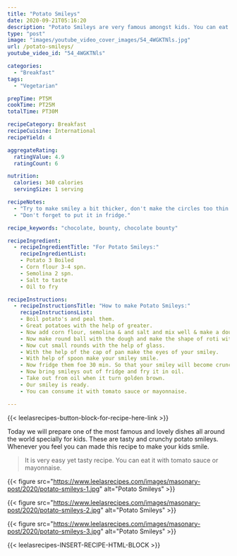 ```yaml
---
title: "Potato Smileys"
date: 2020-09-21T05:16:20
description: "Potato Smileys are very famous amongst kids. You can eat it with tomato sauce or mayonnaise."
type: "post"
image: "images/youtube_video_cover_images/54_4WGKTNls.jpg"
url: /potato-smileys/
youtube_video_id: "54_4WGKTNls"

categories: 
  - "Breakfast"
tags:
  - "Vegetarian"

prepTime: PT5M
cookTime: PT25M
totalTime: PT30M

recipeCategory: Breakfast
recipeCuisine: International
recipeYield: 4

aggregateRating:
  ratingValue: 4.9
  ratingCount: 6

nutrition:
  calories: 340 calories
  servingSize: 1 serving

recipeNotes: 
  - "Try to make smiley a bit thicker, don't make the circles too thin."
  - "Don't forget to put it in fridge."

recipe_keywords: "chocolate, bounty, chocolate bounty"

recipeIngredient:
  - recipeIngredientTitle: "For Potato Smileys:"
    recipeIngredientList: 
    - Potato 3 Boiled
    - Corn flour 3-4 spn.
    - Semolina 2 spn.
    - Salt to taste
    - Oil to fry

recipeInstructions:
  - recipeInstructionsTitle: "How to make Potato Smileys:"
    recipeInstructionsList:
    - Boil potato's and peal them.
    - Great potatoes with the help of greater.
    - Now add corn flour, semolina & and salt and mix well & make a dough.
    - Now make round ball with the dough and make the shape of roti with help of roller.
    - Now cut small rounds with the help of glass.
    - With the help of the cap of pan make the eyes of your smiley.
    - With help of spoon make your smiley smile.
    - Now fridge them foe 30 min. So that your smiley will become crunchy.
    - Now bring smileys out of fridge and fry it in oil.
    - Take out from oil when it turn golden brown.
    - Our smiley is ready.
    - You can consume it with tomato sauce or mayonnaise.

---
```


{{< leelasrecipes-button-block-for-recipe-here-link >}}

Today we will prepare one of the most famous and lovely dishes all around the world specially for kids. These are tasty and crunchy potato smileys. Whenever you feel you can made this recipe to make your kids smile. 

> It is very easy yet tasty recipe. You can eat it with tomato sauce or mayonnaise.

{{< figure src="https://www.leelasrecipes.com/images/masonary-post/2020/potato-smileys-1.jpg" alt="Potato Smileys" >}}

{{< figure src="https://www.leelasrecipes.com/images/masonary-post/2020/potato-smileys-2.jpg" alt="Potato Smileys" >}}

{{< figure src="https://www.leelasrecipes.com/images/masonary-post/2020/potato-smileys-3.jpg" alt="Potato Smileys" >}}

{{< leelasrecipes-INSERT-RECIPE-HTML-BLOCK >}}

